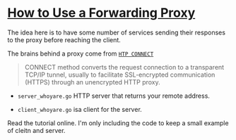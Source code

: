 # [How to Use a Forwarding Proxy](https://gianarb.it/blog/golang-forwarding-proxy)

The idea here is to have some number of services sending their responses to the
proxy before reaching the client.

The brains behind a proxy come from [`HTP CONNECT`](https://developer.mozilla.org/en-US/docs/Web/HTTP/Methods/CONNECT)

> CONNECT method converts the request connection to a transparent TCP/IP 
> tunnel, usually to facilitate SSL-encrypted communication (HTTPS) through an
> unencrypted HTTP proxy.

* `server_whoyare.go` HTTP server that returns your remote address.

* `client_whoyare.go` isa client for the server.

Read the tutorial online. I'm only including the code to keep a small example
of cleitn and server.
